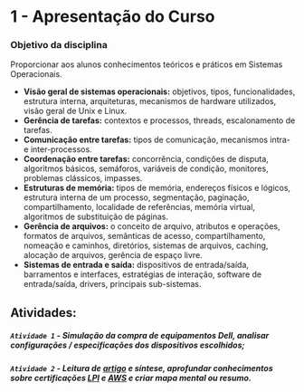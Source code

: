 # 1 - Apresentação do Curso

### Objetivo da disciplina
Proporcionar aos alunos conhecimentos teóricos e práticos em Sistemas Operacionais.
- **Visão geral de sistemas operacionais:** objetivos, tipos, funcionalidades, estrutura interna, 
arquiteturas, mecanismos de hardware utilizados, visão geral de Unix e Linux.
- **Gerência de tarefas:** contextos e processos, threads, escalonamento de tarefas.
- **Comunicação entre tarefas:** tipos de comunicação, mecanismos intra- e inter-processos.
- **Coordenação entre tarefas:** concorrência, condições de disputa, algoritmos básicos, semáforos, 
variáveis de condição, monitores, problemas clássicos, impasses.
- **Estruturas de memória:** tipos de memória, endereços físicos e lógicos, estrutura interna de um 
processo, segmentação, paginação, compartilhamento, localidade de referências, memória 
virtual, algoritmos de substituição de páginas.
- **Gerência de arquivos:** o conceito de arquivo, atributos e operações, formatos de arquivos, 
semânticas de acesso, compartilhamento, nomeação e caminhos, diretórios, sistemas de 
arquivos, caching, alocação de arquivos, gerência de espaço livre.
- **Sistemas de entrada e saída:** dispositivos de entrada/saída, barramentos e interfaces, 
estratégias de interação, software de entrada/saída, drivers, principais sub-sistemas.



## Atividades:
##### `Atividade 1` - Simulação da compra de equipamentos Dell, analisar configurações / especificações dos dispositivos escolhidos;
##### `Atividade 2` - Leitura de [artigo](https://itforum.com.br/noticias/mais-15-certificacoes-de-ti-muito-valiosas-hoje/) e síntese, aprofundar conhecimentos sobre certificações [LPI](https://www.lpi.org/) e [AWS](https://aws.amazon.com/pt/training/?nc2=h_ql_ce_tc-a) e criar mapa mental ou resumo.

